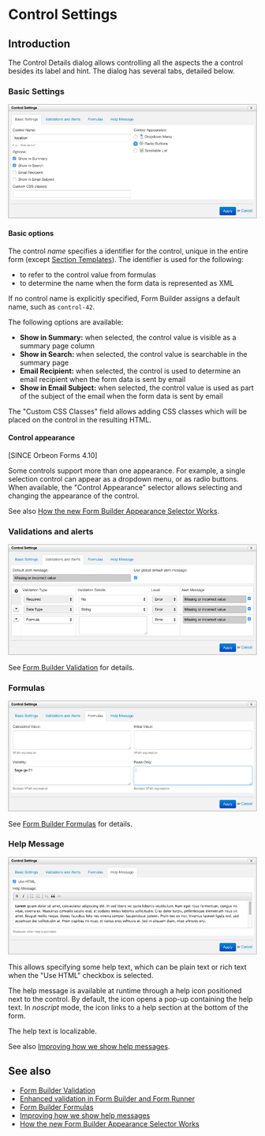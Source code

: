 # Control Settings

<!-- toc -->

## Introduction

The Control Details dialog allows controlling all the aspects the a control besides its label and hint. The dialog
has several tabs, detailed below.

### Basic Settings

![Basic Settings tab](images/control-settings.png)

#### Basic options

The control *name* specifies a identifier for the control, unique in the entire form (except [Section Templates](section-templates.md)). The
identifier is used for the following:

- to refer to the control value from formulas
- to determine the name when the form data is represented as XML

If no control name is explicitly specified, Form Builder assigns a default name, such as `control-42`.

The following options are available:

- __Show in Summary:__ when selected, the control value is visible as a summary page column
- __Show in Search:__ when selected, the control value is searchable in the summary page
- __Email Recipient:__ when selected, the control is used to determine an email recipient when the form data is sent by email
- __Show in Email Subject:__ when selected, the control value is used as part of the subject of the email when the form data is sent by email

The "Custom CSS Classes" field allows adding CSS classes which will be placed on the control in the resulting HTML.

#### Control appearance

[SINCE Orbeon Forms 4.10]

Some controls support more than one appearance. For example, a single selection control can appear as a dropdown menu,
or as radio buttons. When available, the "Control Appearance" selector allows selecting and changing the appearance of
the control.

See also [How the new Form Builder Appearance Selector Works](http://blog.orbeon.com/2015/06/how-new-form-builder-appearance.html).

### Validations and alerts

![Validations and alerts tab](images/control-settings-validations.png)

See [Form Builder Validation](validation.md) for details.

### Formulas

![Formulas tab](images/control-settings-formulas.png)

See [Form Builder Formulas](formulas.md) for details.

### Help Message

![Help tab](images/control-settings-help.png)

This allows specifying some help text, which can be plain text or rich text when the "Use HTML" checkbox is selected.

The help message is available at runtime through a help icon positioned next to the control. By default, the icon opens a pop-up containing the help text. In *noscript* mode, the icon links to a help section at the bottom of the form.

The help text is localizable.

See also [Improving how we show help messages](http://blog.orbeon.com/2014/01/improving-how-we-show-help-messages.html).

## See also

- [Form Builder Validation](validation.md)
- [Enhanced validation in Form Builder and Form Runner](http://blog.orbeon.com/2013/07/enhanced-validation-in-form-builder-and.html)
- [Form Builder Formulas](formulas.md)
- [Improving how we show help messages](http://blog.orbeon.com/2014/01/improving-how-we-show-help-messages.html)
- [How the new Form Builder Appearance Selector Works](http://blog.orbeon.com/2015/06/how-new-form-builder-appearance.html)
